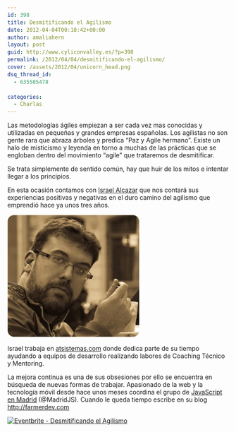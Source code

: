 ```yaml
---
id: 398
title: Desmitificando el Agilismo
date: 2012-04-04T00:18:42+00:00
author: amaliahern
layout: post
guid: http://www.cyliconvalley.es/?p=398
permalink: /2012/04/04/desmitificando-el-agilismo/
cover: /assets/2012/04/unicorn_head.png
dsq_thread_id:
  - 635505478

categories:
  - Charlas
---
```

Las metodologías ágiles empiezan a ser cada vez mas conocidas y utilizadas en pequeñas y grandes empresas españolas. Los agilistas no son gente rara que abraza árboles y predica “Paz y Agile hermano”. Existe un halo de misticismo y leyenda en torno a muchas de las prácticas que se engloban dentro del movimiento “agile” que trataremos de desmitificar.
  
Se trata simplemente de sentido común, hay que huir de los mitos e intentar llegar a los principios.

En esta ocasión contamos con <a title="Israel Alcazar" href="http://twitter.com/ialcazar" target="_blank" rel="nofollow">Israel Alcazar</a> que nos contará sus experiencias positivas y negativas en el duro camino del agilismo que emprendió hace ya unos tres años.

[<img class="alignnone size-medium wp-image-401" title="" src="/assets/2012/04/22102011-CAS-Israel-2-300x277.jpg" alt="" width="300" height="277" />](/assets/2012/04/22102011-CAS-Israel-2.jpg)
  
Israel trabaja en <a title="atsistemas" href="http://atsistemas.com/es/" target="_blank" rel="nofollow">atsistemas.com</a> donde dedica parte de su tiempo ayudando a equipos de desarrollo realizando labores de Coaching Técnico y Mentoring.

La mejora continua es una de sus obsesiones por ello se encuentra en búsqueda de nuevas formas de trabajar. Apasionado de la web y la tecnología móvil desde hace unos meses coordina el grupo de <a title="madridjs" href="http://twitter.com/MadridJS" target="_blank" rel="nofollow">JavaScript en Madrid</a> (@MadridJS). Cuando le queda tiempo escribe en su blog http://farmerdev.com

<a href="http://www.eventbrite.com/event/3293108777?ref=ebtnebtckt" target="_blank" rel="nofollow"><img src="http://www.eventbrite.com/custombutton?eid=3293108777" alt="Eventbrite - Desmitificando el Agilismo" /></a>